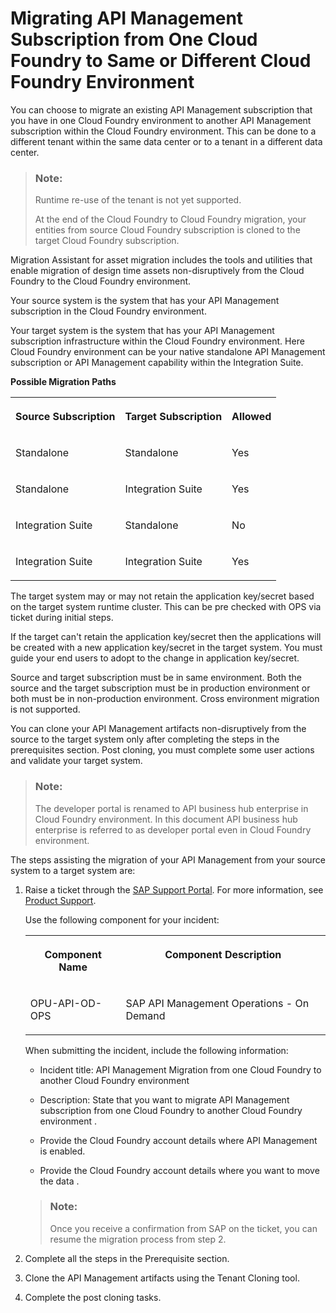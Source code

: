 <!-- loio17f09f3bd7e04b47a0a7ccfee07f95b4 -->

# Migrating API Management Subscription from One Cloud Foundry to Same or Different Cloud Foundry Environment

You can choose to migrate an existing API Management subscription that you have in one Cloud Foundry environment to another API Management subscription within the Cloud Foundry environment. This can be done to a different tenant within the same data center or to a tenant in a different data center.

> ### Note:  
> Runtime re-use of the tenant is not yet supported.
> 
> At the end of the Cloud Foundry to Cloud Foundry migration, your entities from source Cloud Foundry subscription is cloned to the target Cloud Foundry subscription.

Migration Assistant for asset migration includes the tools and utilities that enable migration of design time assets non-disruptively from the Cloud Foundry to the Cloud Foundry environment.

Your source system is the system that has your API Management subscription in the Cloud Foundry environment.

Your target system is the system that has your API Management subscription infrastructure within the Cloud Foundry environment. Here Cloud Foundry environment can be your native standalone API Management subscription or API Management capability within the Integration Suite.

**Possible Migration Paths**


<table>
<tr>
<th valign="top">

**Source Subscription** 



</th>
<th valign="top">

**Target Subscription** 



</th>
<th valign="top">

**Allowed** 



</th>
</tr>
<tr>
<td valign="top">

Standalone



</td>
<td valign="top">

Standalone



</td>
<td valign="top">

Yes



</td>
</tr>
<tr>
<td valign="top">

Standalone



</td>
<td valign="top">

Integration Suite



</td>
<td valign="top">

Yes



</td>
</tr>
<tr>
<td valign="top">

Integration Suite



</td>
<td valign="top">

Standalone



</td>
<td valign="top">

No



</td>
</tr>
<tr>
<td valign="top">

Integration Suite



</td>
<td valign="top">

Integration Suite



</td>
<td valign="top">

Yes



</td>
</tr>
</table>

The target system may or may not retain the application key/secret based on the target system runtime cluster. This can be pre checked with OPS via ticket during initial steps.

If the target can't retain the application key/secret then the applications will be created with a new application key/secret in the target system. You must guide your end users to adopt to the change in application key/secret.

Source and target subscription must be in same environment. Both the source and the target subscription must be in production environment or both must be in non-production environment. Cross environment migration is not supported.

You can clone your API Management artifacts non-disruptively from the source to the target system only after completing the steps in the prerequisites section. Post cloning, you must complete some user actions and validate your target system.

> ### Note:  
> The developer portal is renamed to API business hub enterprise in Cloud Foundry environment. In this document API business hub enterprise is referred to as developer portal even in Cloud Foundry environment.

The steps assisting the migration of your API Management from your source system to a target system are:

1.  Raise a ticket through the [SAP Support Portal](https://support.sap.com/en/index.html). For more information, see [Product Support](https://support.sap.com/en/my-support/product-support.html).

    Use the following component for your incident:


    <table>
    <tr>
    <th valign="top">

    Component Name


    
    </th>
    <th valign="top">

    Component Description


    
    </th>
    </tr>
    <tr>
    <td valign="top">
    
    OPU-API-OD-OPS


    
    </td>
    <td valign="top">
    
    SAP API Management Operations - On Demand


    
    </td>
    </tr>
    </table>
    
    When submitting the incident, include the following information:

    -   Incident title: API Management Migration from one Cloud Foundry to another Cloud Foundry environment

    -   Description: State that you want to migrate API Management subscription from one Cloud Foundry to another Cloud Foundry environment .

    -   Provide the Cloud Foundry account details where API Management is enabled.

    -   Provide the Cloud Foundry account details where you want to move the data .


    > ### Note:  
    > Once you receive a confirmation from SAP on the ticket, you can resume the migration process from step 2.

2.  Complete all the steps in the Prerequisite section.

3.  Clone the API Management artifacts using the Tenant Cloning tool.

4.  Complete the post cloning tasks.



